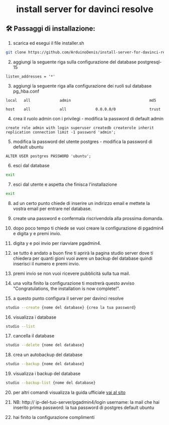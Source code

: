 <h1 align="center" id="title">install server for davinci resolve</h1>

## 🛠️ Passaggi di installazione:

1. scarica ed esegui il file installer.sh

```bash
git clone https://github.com/ArduinoDenis/install-server-for-davinci-resolve.git && cd install-server-for-davinci-resolve/ && chmod 700 installer.sh && ./installer.sh
```
2. aggiungi la seguente riga sulla configurazione del database postgresql-15

```
listen_addresses = '*'
```

3. aggiungi la seguente riga alla configurazione dei ruoli sul database pg_hba.conf

```
local   all             admin                                   md5
```

```
host    all             all             0.0.0.0/0               trust
```

4. crea il ruolo admin con i privilegi - modifica la password di default admin

```
create role admin with login superuser createdb createrole inherit replication connection limit -1 password 'admin';
```

5. modifica la password del utente postgres - modifica la password di default ubuntu

```
ALTER USER postgres PASSWORD 'ubuntu';
```
6. esci dal database

```bash
exit
```
7. esci dal utente e aspetta che finisca l'installazione

```bash
exit
```
8. ad un certo punto chiede di inserire un indirizzo email e mettete la vostra email per entrare nel database.

9. create una password e confermala riscrivendola alla prossima domanda.

10. dopo poco tempo ti chiede se vuoi creare la configurazione di pgadmin4 e digita y e premi invio.

11. digita y e poi invio per riavviare pgadmin4.

12. se tutto è andato a buon fine ti aprirà la pagina studio server dove ti chiedera per quanti gioni vuoi avere un backup del database quindi inserisci il numero e premi invio.

13. premi invio se non vuoi ricevere pubblicità sulla tua mail.

14. una volta finito la configurazione ti mostrerà questo avviso "Congratulations, the installation is now complete!".

15.  a questo punto configura il server per davinci resolve

```bash
studio --create {nome del database} {crea la tua password}
```

16. visualizza i database 

```bash
studio --list
```

17. cancella il database

```bash
studio --delete {nome del database}
```

18. crea un autobackup del database

```bash
studio --backup {nome del database}
```

19. visualizza i backup del database

```bash
studio --backup-list {nome del database}
```

20. per altri comandi visualizza la guida ufficiale [vai al sito](https://wirebear.co.uk/software/studio-server-client)

21. NB: http:// ip-del-tuo-server/pgadmin4/login
username: la mail che hai inserito prima
password: la tua password di postgres default ubuntu

22.  hai finito la configurazione complimenti
